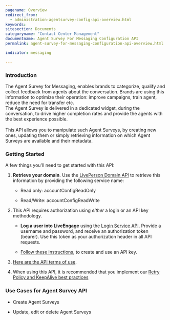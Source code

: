 ```yaml
---
pagename: Overview
redirect_from:
  - administration-agentsurvey-config-api-overview.html
keywords:
sitesection: Documents
categoryname: "Contact Center Management"
documentname: Agent Survey For Messaging Configuration API
permalink: agent-survey-for-messaging-configuration-api-overview.html

indicator: messaging

---
```

### Introduction

The Agent Survey for Messaging, enables brands to categorize, qualify and collect feedback from agents about the conversation. Brands are using this information to optimize their operation: improve campaigns, train agent, reduce the need for transfer etc. <br> 
The Agent Survey is delivered in a dedicated widget, during the conversation, to drive higher completion rates and provide the agents with the best experience possible.<br>
<br>
This API allows you to manipulate such Agent Surveys, by creating new ones, updating them or simply retrieving information on which Agent Surveys are available and their metadata.

### Getting Started

A few things you'll need to get started with this API:

1. **Retrieve your domain**. Use the [LivePerson Domain API](agent-domain-domain-api.html) to retrieve this information by providing the following service name:

	* Read only: accountConfigReadOnly

	* Read/Write: accountConfigReadWrite

2. This API requires authorization using _either_ a login or an API key methodology.

	* **Log a user into LiveEngage** using the [Login Service API](login-getting-started.html). Provide a username and password, and receive an authorization token (bearer). Use this token as your authorization header in all API requests.

	* [Follow these instructions](guides-gettingstarted.html), to create and use an API key.

3. [Here are the API terms of use](https://www.liveperson.com/policies/apitou).

4. When using this API, it is recommended that you implement our [Retry Policy and KeepAlive best practices](guides-retry-policy.html)

### Use Cases for Agent Survey API

* Create Agent Surveys

* Update, edit or delete Agent Surveys